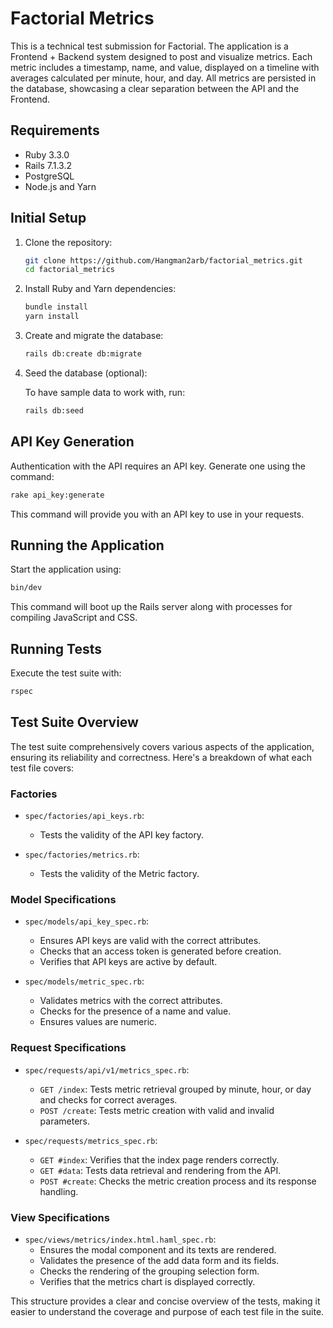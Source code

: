 # Factorial Metrics

This is a technical test submission for Factorial. The application is a Frontend + Backend system designed to post and visualize metrics. Each metric includes a timestamp, name, and value, displayed on a timeline with averages calculated per minute, hour, and day. All metrics are persisted in the database, showcasing a clear separation between the API and the Frontend.

## Requirements

- Ruby 3.3.0
- Rails 7.1.3.2
- PostgreSQL
- Node.js and Yarn

## Initial Setup

1. Clone the repository:

   ```bash
   git clone https://github.com/Hangman2arb/factorial_metrics.git
   cd factorial_metrics
   ```

2. Install Ruby and Yarn dependencies:

   ```bash
   bundle install
   yarn install
   ```

3. Create and migrate the database:

   ```bash
   rails db:create db:migrate
   ```

4. Seed the database (optional):

   To have sample data to work with, run:

   ```bash
   rails db:seed
   ```

## API Key Generation

Authentication with the API requires an API key. Generate one using the command:

```bash
rake api_key:generate
```

This command will provide you with an API key to use in your requests.

## Running the Application

Start the application using:

```bash
bin/dev
```

This command will boot up the Rails server along with processes for compiling JavaScript and CSS.

## Running Tests

Execute the test suite with:

```bash
rspec
```

## Test Suite Overview

The test suite comprehensively covers various aspects of the application, ensuring its reliability and correctness. Here's a breakdown of what each test file covers:

### Factories

- `spec/factories/api_keys.rb`:
    - Tests the validity of the API key factory.

- `spec/factories/metrics.rb`:
    - Tests the validity of the Metric factory.

### Model Specifications

- `spec/models/api_key_spec.rb`:
    - Ensures API keys are valid with the correct attributes.
    - Checks that an access token is generated before creation.
    - Verifies that API keys are active by default.

- `spec/models/metric_spec.rb`:
    - Validates metrics with the correct attributes.
    - Checks for the presence of a name and value.
    - Ensures values are numeric.

### Request Specifications

- `spec/requests/api/v1/metrics_spec.rb`:
    - `GET /index`: Tests metric retrieval grouped by minute, hour, or day and checks for correct averages.
    - `POST /create`: Tests metric creation with valid and invalid parameters.

- `spec/requests/metrics_spec.rb`:
    - `GET #index`: Verifies that the index page renders correctly.
    - `GET #data`: Tests data retrieval and rendering from the API.
    - `POST #create`: Checks the metric creation process and its response handling.

### View Specifications

- `spec/views/metrics/index.html.haml_spec.rb`:
    - Ensures the modal component and its texts are rendered.
    - Validates the presence of the add data form and its fields.
    - Checks the rendering of the grouping selection form.
    - Verifies that the metrics chart is displayed correctly.

This structure provides a clear and concise overview of the tests, making it easier to understand the coverage and purpose of each test file in the suite.

